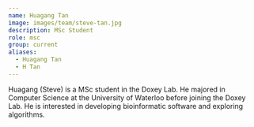 ```yaml
---
name: Huagang Tan
image: images/team/steve-tan.jpg
description: MSc Student
role: msc
group: current
aliases:
  - Huagang Tan
  - H Tan
---
```


Huagang (Steve) is a MSc student in the Doxey Lab. He majored in Computer Science at the University of Waterloo before joining the Doxey Lab. He is interested in developing bioinformatic software and exploring algorithms.

